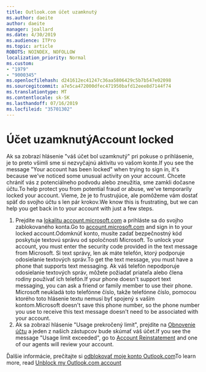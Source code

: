 ```yaml
---
title: Outlook.com účet uzamknutý
ms.author: daeite
author: daeite
manager: joallard
ms.date: 4/30/2019
ms.audience: ITPro
ms.topic: article
ROBOTS: NOINDEX, NOFOLLOW
localization_priority: Normal
ms.custom:
- "1979"
- "9000345"
ms.openlocfilehash: d241612ec41247c36aa5806429c5b7b547e02098
ms.sourcegitcommit: a7e5ca472000dfec471950bafd12eee8d7144f74
ms.translationtype: MT
ms.contentlocale: sk-SK
ms.lasthandoff: 07/16/2019
ms.locfileid: "35701302"
---
```

# <a name="account-locked"></a><span data-ttu-id="57ab4-102">Účet uzamknutý</span><span class="sxs-lookup"><span data-stu-id="57ab4-102">Account locked</span></span>

<span data-ttu-id="57ab4-103">Ak sa zobrazí hlásenie "váš účet bol uzamknutý" pri pokuse o prihlásenie, je to preto všimli sme si nezvyčajnú aktivitu vo vašom konte.</span><span class="sxs-lookup"><span data-stu-id="57ab4-103">If you see the message "Your account has been locked" when trying to sign in, it's because we've noticed some unusual activity on your account.</span></span> <span data-ttu-id="57ab4-104">Chcete chrániť vás z potenciálneho podvodu alebo zneužitia, sme zamkli dočasne účtu.</span><span class="sxs-lookup"><span data-stu-id="57ab4-104">To help protect you from potential fraud or abuse, we've temporarily locked your account.</span></span> <span data-ttu-id="57ab4-105">Vieme, že je to frustrujúce, ale pomôžeme vám dostať späť do svojho účtu s len pár krokov.</span><span class="sxs-lookup"><span data-stu-id="57ab4-105">We know this is frustrating, but we can help you get back in to your account with just a few steps.</span></span>

1. <span data-ttu-id="57ab4-106">Prejdite na [lokalitu account.microsoft.com](https://go.microsoft.com/fwlink/?linkid=2090484) a prihláste sa do svojho zablokovaného konta.</span><span class="sxs-lookup"><span data-stu-id="57ab4-106">Go to [account.microsoft.com](https://go.microsoft.com/fwlink/?linkid=2090484) and sign in to your locked account.</span></span><span data-ttu-id="57ab4-107">Odomknúť konto, musíte zadať bezpečnostný kód poskytuje textovú správu od spoločnosti Microsoft.</span><span class="sxs-lookup"><span data-stu-id="57ab4-107"> To unlock your account, you must enter the security code provided in the text message from Microsoft.</span></span> <span data-ttu-id="57ab4-108">Si text správy, len ak máte telefón, ktorý podporuje odosielanie textových správ.</span><span class="sxs-lookup"><span data-stu-id="57ab4-108">To get the text message, you must have a phone that supports text messaging.</span></span> <span data-ttu-id="57ab4-109">Ak váš telefón nepodporuje odosielanie textových správ, môžete požiadať priateľa alebo člena rodiny používať ich telefón.</span><span class="sxs-lookup"><span data-stu-id="57ab4-109">If your phone doesn't support text messaging, you can ask a friend or family member to use their phone.</span></span> <span data-ttu-id="57ab4-110">Microsoft neukladá toto telefónne číslo, takže telefónne číslo, pomocou ktorého toto hlásenie textu nemusí byť spojený s vaším kontom.</span><span class="sxs-lookup"><span data-stu-id="57ab4-110">Microsoft doesn't save this phone number, so the phone number you use to receive this text message doesn't need to be associated with your account.</span></span>
2. <span data-ttu-id="57ab4-111">Ak sa zobrazí hlásenie "Usage prekročený limit", prejdite na [Obnovenie účtu](https://go.microsoft.com/fwlink/?linkid=2090483) a jeden z našich zástupcov bude skúmať váš účet.</span><span class="sxs-lookup"><span data-stu-id="57ab4-111">If you see the message "Usage limit exceeded", go to [Account Reinstatement](https://go.microsoft.com/fwlink/?linkid=2090483) and one of our agents will review your account.</span></span>

<span data-ttu-id="57ab4-112">Ďalšie informácie, prečítajte si [odblokovať moje konto Outlook.com](https://support.office.com/article/f4ad2701-d166-4d8b-8a6a-9af2a1f8a4c4?wt.mc_id=Office_Outlook_com_Alchemy)</span><span class="sxs-lookup"><span data-stu-id="57ab4-112">To learn more, read [Unblock my Outlook.com account](https://support.office.com/article/f4ad2701-d166-4d8b-8a6a-9af2a1f8a4c4?wt.mc_id=Office_Outlook_com_Alchemy)</span></span> 